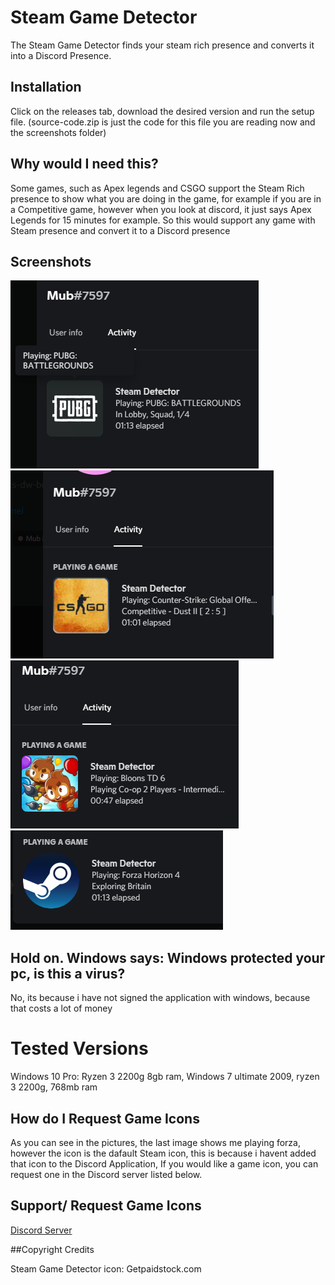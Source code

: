 # Steam Game Detector

The Steam Game Detector finds your steam rich presence and converts it into a Discord Presence.

## Installation

Click on the releases tab, download the desired version and run the setup file. (source-code.zip is just the code for this file you are reading now and the screenshots folder)

## Why would I need this?

Some games, such as Apex legends and CSGO support the Steam Rich presence to show what you are doing in the game, for example if you are in a Competitive game, however when you look at discord, it just says Apex Legends for 15 minutes for example. So this would support any game with Steam presence and convert it to a Discord presence

## Screenshots

![PUGB](/screenshots/pubg.png?raw=true "PUBG") ![CSGO](/screenshots/csgo.png?raw=true "CSGO") ![Bloons](/screenshots/bloons.png?raw=true "BLOONS") ![No Game Icon](/screenshots/noico.png?raw=true "No Game Icon")

## Hold on. Windows says: Windows protected your pc, is this a virus?

No, its because i have not signed the application with windows, because that costs a lot of money

# Tested Versions

Windows 10 Pro: Ryzen 3 2200g 8gb ram,
Windows 7 ultimate 2009, ryzen 3 2200g, 768mb ram

## How do I Request Game Icons

As you can see in the pictures, the last image shows me playing forza, however the icon is the dafault Steam icon, this is because i havent added that icon to the Discord Application, If you would like a game icon, you can request one in the Discord server listed below.


## Support/ Request Game Icons
[Discord Server](https://discord.gg/8Hjfsp3VtF)

##Copyright Credits

Steam Game Detector icon: Getpaidstock.com 
